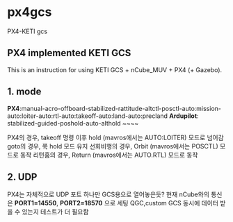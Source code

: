 # px4gcs
PX4-KETI gcs

## PX4 implemented KETI GCS
This is an instruction for using KETI GCS + nCube_MUV + PX4 (+ Gazebo).

## 1. mode
**PX4**:manual-acro-offboard-stabilized-rattitude-altctl-posctl-auto:mission-auto:loiter-auto:rtl-auto:takeoff-auto:land-auto:precland
**Ardupilot**: stabilized-guided-poshold-auto-althold ~~~~

PX4의 경우, takeoff 명령 이후 hold (mavros에서는 AUTO:LOITER) 모드로 넘어감
goto의 경우, 쭉 hold 모드 유지
선회비행의 경우, Orbit (mavros에서는 POSCTL) 모드로 동작
리턴홈의 경우, Return (mavros에서는 AUTO.RTL) 모드로 동작


## 2. UDP
PX4는 자체적으로 UDP 포트 하나만 GCS용으로 열어놓은듯?
현재 nCube와의 통신은 **PORT1=14550**, **PORT2=18570** 으로 세팅
QGC,custom GCS 동시에 데이터 받을 수 있는지 테스트가 더 필요함


